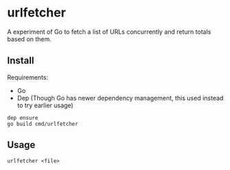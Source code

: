 urlfetcher
==========

A experiment of Go to fetch a list of URLs concurrently and return totals based on them.

Install
-------

Requirements:
* Go
* Dep (Though Go has newer dependency management, this used instead to try earlier usage)

```
dep ensure
go build cmd/urlfetcher
```

Usage
-----

```
urlfetcher <file>
```